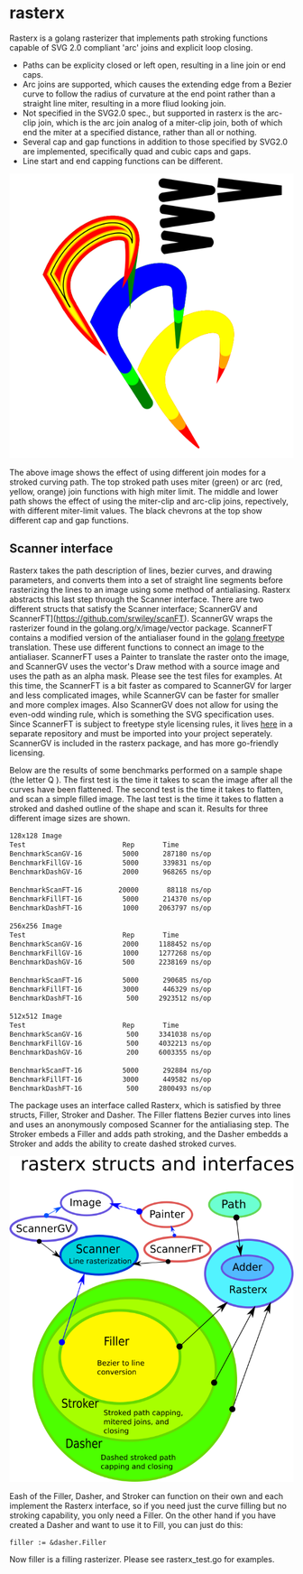 # rasterx

Rasterx is a golang rasterizer that implements path stroking functions capable of SVG 2.0 compliant 'arc' joins and explicit loop closing. 



* Paths can be explicity closed or left open, resulting in a line join or end caps. 
* Arc joins are supported, which causes the extending edge from a Bezier curve to follow the radius of curvature at the end point rather than a straight line miter, resulting in a more fliud looking join. 
* Not specified in the SVG2.0 spec., but supported in rasterx is the arc-clip join, which is the arc join analog of a miter-clip join, both of which end the miter at a specified distance, rather than all or nothing.
* Several cap and gap functions in addition to those specified by SVG2.0 are implemented, specifically quad and cubic caps and gaps.
* Line start and end capping functions can be different.


![rasterx example](/doc/TestShapes4.svg.png?raw=true "Rasterx Example")

The above image shows the effect of using different join modes for a stroked curving path. The top stroked path uses miter (green) or arc (red, yellow, orange) join functions with high miter limit. The middle and lower path shows the effect of using the miter-clip and arc-clip joins, repectively, with different miter-limit values. The black chevrons at the top show different cap and gap functions.

## Scanner interface

Rasterx takes the path description of lines, bezier curves, and drawing parameters, and converts them into a set of straight line segments before rasterizing the lines to an image using some method of antialiasing. Rasterx abstracts this last step through the Scanner interface. There are two different structs that satisfy the Scanner interface; ScannerGV and ScannerFT](https://github.com/srwiley/scanFT). ScannerGV wraps the rasterizer found in the golang.org/x/image/vector package. ScannerFT contains a modified version of the antialiaser found in the [golang freetype](https://github.com/golang/freetype) translation. These use different functions to connect an image to the antialiaser. ScannerFT uses a Painter to translate the raster onto the image, and ScannerGV uses the vector's Draw method with a source image and uses the path as an alpha mask. Please see the test files for examples. At this time, the ScannerFT is a bit faster as compared to ScannerGV for larger and less complicated images, while ScannerGV can be faster for smaller and more complex images. Also ScannerGV does not allow for using the even-odd winding rule, which is something the SVG specification uses. Since ScannerFT is subject to freetype style licensing rules, it lives [here](https://github.com/srwiley/scanFT) in a separate repository and must be imported into your project seperately. ScannerGV is included in the rasterx package, and has more go-friendly licensing. 

Below are the results of some benchmarks performed on a sample shape (the letter Q ). The first test is the time it takes to scan the image after all the curves have been flattened. The second test is the time it takes to flatten, and scan a simple filled image. The last test is the time it takes to flatten a stroked and dashed outline of the shape and scan it. Results for three different image sizes are shown.


```
128x128 Image
Test                        Rep       Time
BenchmarkScanGV-16          5000      287180 ns/op
BenchmarkFillGV-16          5000      339831 ns/op
BenchmarkDashGV-16          2000      968265 ns/op

BenchmarkScanFT-16    	   20000       88118 ns/op
BenchmarkFillFT-16    	    5000      214370 ns/op
BenchmarkDashFT-16    	    1000     2063797 ns/op

256x256 Image
Test                        Rep       Time
BenchmarkScanGV-16          2000     1188452 ns/op
BenchmarkFillGV-16          1000     1277268 ns/op
BenchmarkDashGV-16          500      2238169 ns/op

BenchmarkScanFT-16    	    5000      290685 ns/op
BenchmarkFillFT-16    	    3000      446329 ns/op
BenchmarkDashFT-16    	     500     2923512 ns/op

512x512 Image
Test                        Rep       Time
BenchmarkScanGV-16           500     3341038 ns/op
BenchmarkFillGV-16           500     4032213 ns/op
BenchmarkDashGV-16           200     6003355 ns/op

BenchmarkScanFT-16    	    5000      292884 ns/op
BenchmarkFillFT-16    	    3000      449582 ns/op
BenchmarkDashFT-16    	     500     2800493 ns/op
```

The package uses an interface called Rasterx, which is satisfied by three structs, Filler, Stroker and Dasher.  The Filler flattens Bezier curves into lines and uses an anonymously composed Scanner for the antialiasing step. The Stroker embeds a Filler and adds path stroking, and the Dasher embedds a Stroker and adds the ability to create dashed stroked curves.


![rasterx Scheme](/doc/schematic.png?raw=true "Rasterx Scheme")

Eash of the Filler, Dasher, and Stroker can function on their own and each implement the Rasterx interface, so if you need just the curve filling but no stroking capability, you only need a Filler. On the other hand if you have created a Dasher and want to use it to Fill, you can just do this:

```golang
filler := &dasher.Filler
```
Now filler is a filling rasterizer. Please see rasterx_test.go for examples.
